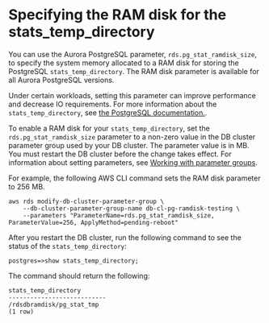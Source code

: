 # Specifying the RAM disk for the stats\_temp\_directory<a name="AuroraPostgreSQL.Managing..RamDisk"></a>

You can use the Aurora PostgreSQL parameter, `rds.pg_stat_ramdisk_size`, to specify the system memory allocated to a RAM disk for storing the PostgreSQL `stats_temp_directory`\. The RAM disk parameter is available for all Aurora PostgreSQL versions\.

Under certain workloads, setting this parameter can improve performance and decrease IO requirements\. For more information about the `stats_temp_directory`, see [the PostgreSQL documentation\.](https://www.postgresql.org/docs/current/static/runtime-config-statistics.html#GUC-STATS-TEMP-DIRECTORY)\.

To enable a RAM disk for your `stats_temp_directory`, set the `rds.pg_stat_ramdisk_size` parameter to a non\-zero value in the DB cluster parameter group used by your DB cluster\. The parameter value is in MB\. You must restart the DB cluster before the change takes effect\. For information about setting parameters, see [Working with parameter groups](USER_WorkingWithParamGroups.md)\.

For example, the following AWS CLI command sets the RAM disk parameter to 256 MB\.

```
aws rds modify-db-cluster-parameter-group \
    --db-cluster-parameter-group-name db-cl-pg-ramdisk-testing \
    --parameters "ParameterName=rds.pg_stat_ramdisk_size, ParameterValue=256, ApplyMethod=pending-reboot"
```

After you restart the DB cluster, run the following command to see the status of the `stats_temp_directory`:

```
postgres=>show stats_temp_directory;
```

The command should return the following: 

```
stats_temp_directory
---------------------------
/rdsdbramdisk/pg_stat_tmp
(1 row)
```